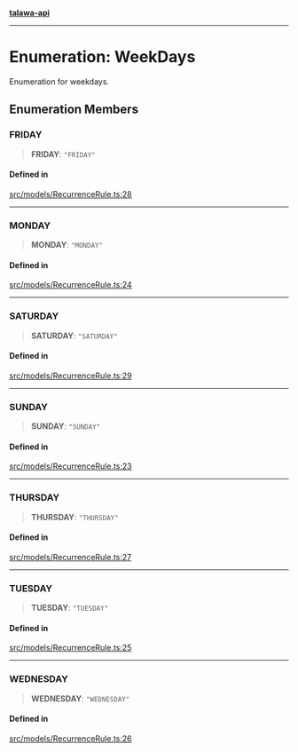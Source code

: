 [**talawa-api**](../../../README.md)

***

# Enumeration: WeekDays

Enumeration for weekdays.

## Enumeration Members

### FRIDAY

> **FRIDAY**: `"FRIDAY"`

#### Defined in

[src/models/RecurrenceRule.ts:28](https://github.com/Suyash878/talawa-api/blob/095e6964ce2a06c1c30d1acf81b6162203f1db91/src/models/RecurrenceRule.ts#L28)

***

### MONDAY

> **MONDAY**: `"MONDAY"`

#### Defined in

[src/models/RecurrenceRule.ts:24](https://github.com/Suyash878/talawa-api/blob/095e6964ce2a06c1c30d1acf81b6162203f1db91/src/models/RecurrenceRule.ts#L24)

***

### SATURDAY

> **SATURDAY**: `"SATURDAY"`

#### Defined in

[src/models/RecurrenceRule.ts:29](https://github.com/Suyash878/talawa-api/blob/095e6964ce2a06c1c30d1acf81b6162203f1db91/src/models/RecurrenceRule.ts#L29)

***

### SUNDAY

> **SUNDAY**: `"SUNDAY"`

#### Defined in

[src/models/RecurrenceRule.ts:23](https://github.com/Suyash878/talawa-api/blob/095e6964ce2a06c1c30d1acf81b6162203f1db91/src/models/RecurrenceRule.ts#L23)

***

### THURSDAY

> **THURSDAY**: `"THURSDAY"`

#### Defined in

[src/models/RecurrenceRule.ts:27](https://github.com/Suyash878/talawa-api/blob/095e6964ce2a06c1c30d1acf81b6162203f1db91/src/models/RecurrenceRule.ts#L27)

***

### TUESDAY

> **TUESDAY**: `"TUESDAY"`

#### Defined in

[src/models/RecurrenceRule.ts:25](https://github.com/Suyash878/talawa-api/blob/095e6964ce2a06c1c30d1acf81b6162203f1db91/src/models/RecurrenceRule.ts#L25)

***

### WEDNESDAY

> **WEDNESDAY**: `"WEDNESDAY"`

#### Defined in

[src/models/RecurrenceRule.ts:26](https://github.com/Suyash878/talawa-api/blob/095e6964ce2a06c1c30d1acf81b6162203f1db91/src/models/RecurrenceRule.ts#L26)
